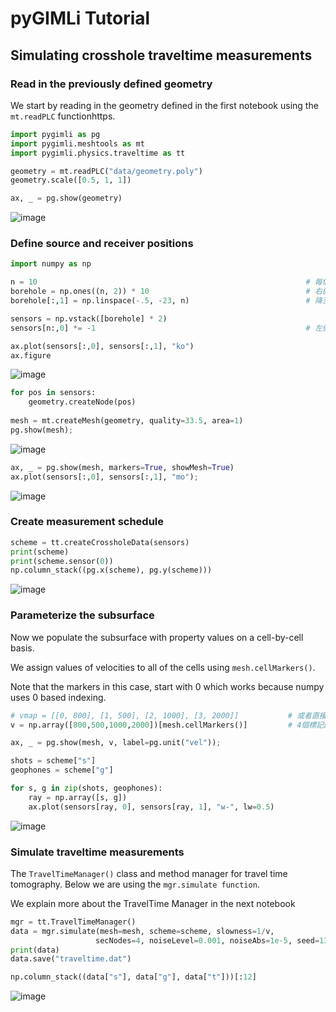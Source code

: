 # pyGIMLi Tutorial

## Simulating crosshole traveltime measurements

###  Read in the previously defined geometry

We start by reading in the geometry defined in the first notebook using the ```mt.readPLC``` functionhttps.

```python
import pygimli as pg
import pygimli.meshtools as mt
import pygimli.physics.traveltime as tt

geometry = mt.readPLC("data/geometry.poly")
geometry.scale([0.5, 1, 1])

ax, _ = pg.show(geometry)
```
![image](https://user-images.githubusercontent.com/101647060/181431949-d2ded8d1-db19-4f51-a713-c91183f75373.png)


### Define source and receiver positions
```python
import numpy as np

n = 10                                                            # 每個鑽孔的來源和接收器數量
borehole = np.ones((n, 2)) * 10                                   # 右側鑽孔在 x = 10 m 位置
borehole[:,1] = np.linspace(-.5, -23, n)                          # 降至23m深度

sensors = np.vstack([borehole] * 2)
sensors[n:,0] *= -1                                               # 左側鑽孔在 x = -10 m 位置

ax.plot(sensors[:,0], sensors[:,1], "ko")
ax.figure
```
![image](https://user-images.githubusercontent.com/101647060/181432861-fb837270-832e-4a4d-90f8-dd67ebbbaa9c.png)

```python
for pos in sensors:
    geometry.createNode(pos)
    
mesh = mt.createMesh(geometry, quality=33.5, area=1)
pg.show(mesh);
```
![image](https://user-images.githubusercontent.com/101647060/181432964-6ed9cc82-5a36-431c-819e-2fe0264ce139.png)

```python
ax, _ = pg.show(mesh, markers=True, showMesh=True)
ax.plot(sensors[:,0], sensors[:,1], "mo");
```
![image](https://user-images.githubusercontent.com/101647060/181438654-bb57d09f-f7db-4631-acb3-410606032554.png)

### Create measurement schedule
```python
scheme = tt.createCrossholeData(sensors)
print(scheme)
print(scheme.sensor(0))
np.column_stack((pg.x(scheme), pg.y(scheme)))
```
![image](https://user-images.githubusercontent.com/101647060/181439181-ed3b0b70-7d40-455b-941c-a5c2bd705dc2.png)

### Parameterize the subsurface
Now we populate the subsurface with property values on a cell-by-cell basis.

We assign values of velocities to all of the cells using ```mesh.cellMarkers()```. 

Note that the markers in this case, start with 0 which works because numpy uses 0 based indexing.

```python
# vmap = [[0, 800], [1, 500], [2, 1000], [3, 2000]]           # 或者直接填充
v = np.array([800,500,1000,2000])[mesh.cellMarkers()]         # 4個標記的速度
```
```python
ax, _ = pg.show(mesh, v, label=pg.unit("vel"));

shots = scheme["s"]
geophones = scheme["g"]

for s, g in zip(shots, geophones):
    ray = np.array([s, g])
    ax.plot(sensors[ray, 0], sensors[ray, 1], "w-", lw=0.5)
```
![image](https://user-images.githubusercontent.com/101647060/181443059-c9903be9-f03e-4243-956c-014076a0a4ab.png)

### Simulate traveltime measurements

The ```TravelTimeManager()``` class and method manager for travel time tomography. Below we are using the ```mgr.simulate function```. 

We explain more about the TravelTime Manager in the next notebook

```python
mgr = tt.TravelTimeManager()
data = mgr.simulate(mesh=mesh, scheme=scheme, slowness=1/v,
                   secNodes=4, noiseLevel=0.001, noiseAbs=1e-5, seed=1337)
print(data)
data.save("traveltime.dat")
```
```python
np.column_stack((data["s"], data["g"], data["t"]))[:12]
```
![image](https://user-images.githubusercontent.com/101647060/181446318-150963c1-09a0-4d06-8645-475befbd3e01.png)
